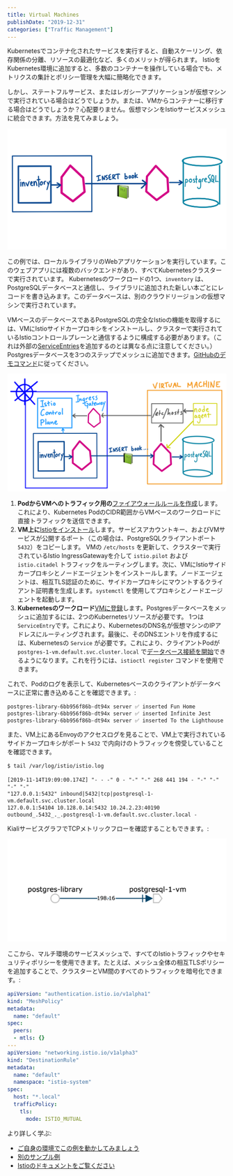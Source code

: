 ```yaml
---
title: Virtual Machines
publishDate: "2019-12-31"
categories: ["Traffic Management"]
---
```


Kubernetesでコンテナ化されたサービスを実行すると、自動スケーリング、依存関係の分離、リソースの最適化など、多くのメリットが得られます。 IstioをKubernetes環境に追加すると、多数のコンテナーを操作している場合でも、メトリクスの集計とポリシー管理を大幅に簡略化できます。

しかし、ステートフルサービス、またはレガシーアプリケーションが仮想マシンで実行されている場合はどうでしょうか。または、VMからコンテナーに移行する場合はどうでしょうか？心配要りません。仮想マシンをIstioサービスメッシュに統合できます。方法を見てみましょう。

![](/images/vm-call-flow.png)

この例では、ローカルライブラリのWebアプリケーションを実行しています。このウェブアプリには複数のバックエンドがあり、すべてKubernetesクラスターで実行されています。 Kubernetesのワークロードの1つ、`inventory` は、PostgreSQLデータベースと通信し、ライブラリに追加された新しい本ごとにレコードを書き込みます。このデータベースは、別のクラウドリージョンの仮想マシンで実行されています。

VMベースのデータベースであるPostgreSQLの完全なIstioの機能を取得するには、VMにIstioサイドカープロキシをインストールし、クラスターで実行されているIstioコントロールプレーンと通信するように構成する必要があります。（これは外部の[ServiceEntries](/external-services)を追加するのとは異なる点に注意してください。）Postgresデータベースを3つのステップでメッシュに追加できます。[GitHubのデモコマンド](https://github.com/askmeegs/postgres-library/tree/0241acce9d7e2cede0de8ac9baa1338624f716eb#-postgres-library)に従ってください。

![](/images/vm-architecture.png)

1. **PodからVMへのトラフィック用の**[ファイアウォールルールを作成](https://github.com/askmeegs/postgres-library#5-allow-pod-ip-traffic-to-the-vm)します。これにより、Kubernetes PodのCIDR範囲からVMベースのワークロードに直接トラフィックを送信できます。
2. **VM上に**[Istioをインストール](https://github.com/askmeegs/postgres-library#6-prepare-a-clusterenv-file-to-send-to-the-vm)します。サービスアカウントキー、およびVMサービスが公開するポート（この場合は、PostgreSQLクライアントポート `5432`）をコピーします。 VMの `/etc/hosts` を更新して、クラスターで実行されているIstio IngressGatewayを介して `istio.pilot` および `istio.citadel` トラフィックをルーティングします。次に、VMにIstioサイドカープロキシとノードエージェントをインストールします。ノードエージェントは、相互TLS認証のために、サイドカープロキシにマウントするクライアント証明書を生成します。`systemctl` を使用してプロキシとノードエージェントを起動します。
3. **Kubernetesのワークロード**[VMに登録](https://github.com/askmeegs/postgres-library#8-register-the-vm-with-istio-running-on-the-gke-cluster)します。Postgresデータベースをメッシュに追加するには、2つのKubernetesリソースが必要です。 1つは `ServiceEntry`です。これにより、KubernetesのDNS名が仮想マシンのIPアドレスにルーティングされます。最後に、そのDNSエントリを作成するには、Kubernetesの `Service` が必要です。これにより、クライアントPodが `postgres-1-vm.default.svc.cluster.local` で[データベース接続を開始](https://github.com/askmeegs/postgres-library/blob/master/main.go#L39)できるようになります。これを行うには、`istioctl register` コマンドを使用できます。

これで、Podのログを表示して、Kubernetesベースのクライアントがデータベースに正常に書き込めることを確認できます。:

```
postgres-library-6bb956f86b-dt94x server ✅ inserted Fun Home
postgres-library-6bb956f86b-dt94x server ✅ inserted Infinite Jest
postgres-library-6bb956f86b-dt94x server ✅ inserted To the Lighthouse
```

また、VM上にあるEnvoyのアクセスログを見ることで、VM上で実行されているサイドカープロキシがポート `5432` で内向けのトラフィックを傍受していることを確認できます。

```
$ tail /var/log/istio/istio.log

[2019-11-14T19:09:00.174Z] "- - -" 0 - "-" "-" 268 441 194 - "-" "-" "-" "-"
"127.0.0.1:5432" inbound|5432|tcp|postgresql-1-vm.default.svc.cluster.local
127.0.0.1:54104 10.128.0.14:5432 10.24.2.23:40190
outbound_.5432_._.postgresql-1-vm.default.svc.cluster.local -
```

KialiサービスグラフでTCPメトリックフローを確認することもできます。:

![](/images/vm-kiali.png)

ここから、マルチ環境のサービスメッシュで、すべてのIstioトラフィックやセキュリティポリシーを使用できます。たとえば、メッシュ全体の相互TLSポリシーを追加することで、クラスターとVM間のすべてのトラフィックを暗号化できます。:

```YAML
apiVersion: "authentication.istio.io/v1alpha1"
kind: "MeshPolicy"
metadata:
  name: "default"
spec:
  peers:
  - mtls: {}
---
apiVersion: "networking.istio.io/v1alpha3"
kind: "DestinationRule"
metadata:
  name: "default"
  namespace: "istio-system"
spec:
  host: "*.local"
  trafficPolicy:
    tls:
      mode: ISTIO_MUTUAL
```


より詳しく学ぶ:
- [ご自身の環境でこの例を動かしてみましょう](https://github.com/askmeegs/postgres-library)
- [別のサンプル例](https://github.com/GoogleCloudPlatform/istio-samples/tree/master/mesh-expansion-gce)
- [Istioのドキュメントをご覧ください](https://istio.io/docs/examples/virtual-machines/single-network/)